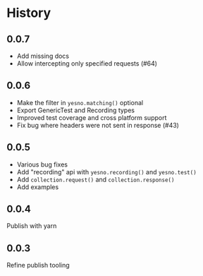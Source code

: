 History
=======

## 0.0.7

- Add missing docs
- Allow intercepting only specified requests (#64)

## 0.0.6

- Make the filter in `yesno.matching()` optional
- Export GenericTest and Recording types
- Improved test coverage and cross platform support
- Fix bug where headers were not sent in response (#43)

## 0.0.5

- Various bug fixes
- Add "recording" api with `yesno.recording()` and `yesno.test()`
- Add `collection.request()` and `collection.response()`
- Add examples

## 0.0.4

Publish with yarn

## 0.0.3

Refine  publish tooling

[@ianwsperber]: https://github.com/ianwsperber
[@ryan-roemer]: https://github.com/ryan-roemer
